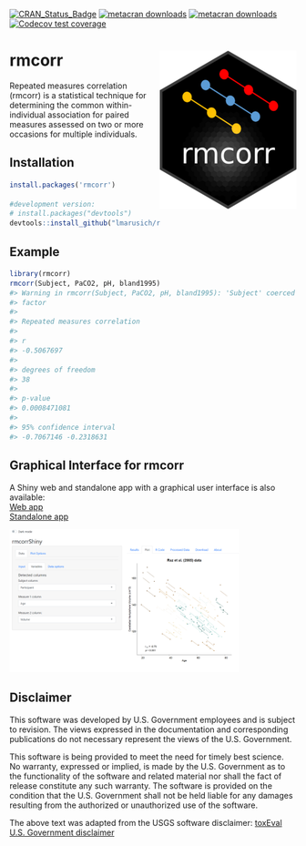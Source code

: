 
<!-- README.md is generated from README.Rmd. Please edit that file -->

[![CRAN_Status_Badge](https://www.r-pkg.org/badges/version/rmcorr)](https://cran.r-project.org/package=rmcorr)
[![metacran
downloads](https://cranlogs.r-pkg.org/badges/grand-total/rmcorr)](https://cran.r-project.org/package=rmcorr)
[![metacran
downloads](https://cranlogs.r-pkg.org/badges/rmcorr)](https://cran.r-project.org/package=rmcorr)
[![Codecov test
coverage](https://codecov.io/gh/lmarusich/rmcorr/branch/master/graph/badge.svg)](https://app.codecov.io/gh/lmarusich/rmcorr?branch=master)

# rmcorr <img src="man/figures/logo.png" align="right" />

Repeated measures correlation (rmcorr) is a statistical technique for
determining the common within-individual association for paired measures
assessed on two or more occasions for multiple individuals.

## Installation

``` r
install.packages('rmcorr')

#development version:
# install.packages("devtools")
devtools::install_github("lmarusich/rmcorr")
```

## Example

``` r
library(rmcorr)
rmcorr(Subject, PaCO2, pH, bland1995)
#> Warning in rmcorr(Subject, PaCO2, pH, bland1995): 'Subject' coerced into a
#> factor
#> 
#> Repeated measures correlation
#> 
#> r
#> -0.5067697
#> 
#> degrees of freedom
#> 38
#> 
#> p-value
#> 0.0008471081
#> 
#> 95% confidence interval
#> -0.7067146 -0.2318631
```

## Graphical Interface for rmcorr

A Shiny web and standalone app with a graphical user interface is also
available: <br>
<a href="https://lmarusich.shinyapps.io/shiny_rmcorr/">Web app</a> <br>
<a href="https://github.com/lmarusich/rmcorrShiny">Standalone app</a>

<img src="man/figures/rmcorr_example_input_plot.jpg" width="80%" />

## Disclaimer

This software was developed by U.S. Government employees and is subject
to revision. The views expressed in the documentation and corresponding
publications do not necessary represent the views of the U.S.
Government.

This software is being provided to meet the need for timely best
science. No warranty, expressed or implied, is made by the U.S.
Government as to the functionality of the software and related material
nor shall the fact of release constitute any such warranty. The software
is provided on the condition that the U.S. Government shall not be held
liable for any damages resulting from the authorized or unauthorized use
of the software.

The above text was adapted from the USGS software disclaimer:
<a href="https://github.com/DOI-USGS/toxEval/tree/27eb744edb86dd7e7842e8907ec875ca6c0f5674">toxEval
U.S. Government disclaimer</a>
